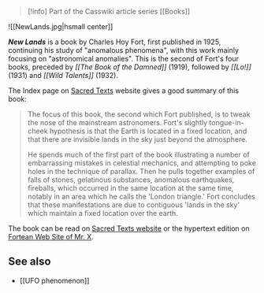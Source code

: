> [!info] Part of the Casswiki article series [[Books]]

![[NewLands.jpg|hsmall center]]


_**New Lands**_ is a book by Charles Hoy Fort, first published in 1925, continuing his study of "anomalous phenomena", with this work mainly focusing on "astronomical anomalies". This is the second of Fort's four books, preceded by _[[The Book of the Damned]]_ (1919), followed by _[[Lo!]]_ (1931) and _[[Wild Talents]]_ (1932).

The Index page on [Sacred Texts](http://www.sacred-texts.com/fort/land/index.htm) website gives a good summary of this book:

> The focus of this book, the second which Fort published, is to tweak the nose of the mainstream astronomers. Fort's slightly tongue-in-cheek hypothesis is that the Earth is located in a fixed location, and that there are invisible lands in the sky just beyond the atmosphere.
> 
> He spends much of the first part of the book illustrating a number of embarrassing mistakes in celestial mechanics, and attempting to poke holes in the technique of parallax. Then he pulls together examples of falls of stones, gelatinous substances, anomalous earthquakes, fireballs, which occurred in the same location at the same time, notably in an area which he calls the 'London triangle.' Fort concludes that these manifestations are due to contiguous 'lands in the sky' which maintain a fixed location over the earth.

The book can be read on [Sacred Texts website](http://www.sacred-texts.com/fort/land/index.htm) or the hypertext edition on [Fortean Web Site of Mr. X](http://www.resologist.net/landsei.htm).

See also
--------

*   [[UFO phenomenon]]